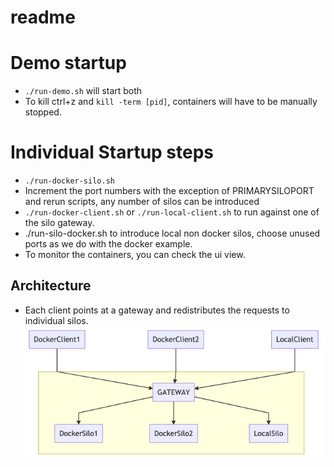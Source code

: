 # readme
# Demo startup
* `./run-demo.sh` will start both
* To kill ctrl+z and `kill -term [pid]`, containers will have to be manually stopped.
# Individual Startup steps
* `./run-docker-silo.sh`
* Increment the port numbers with the exception of PRIMARYSILOPORT and rerun scripts, any number of silos can be introduced
* `./run-docker-client.sh` or `./run-local-client.sh` to run against one of the silo gateway. 
* ./run-silo-docker.sh to introduce local non docker silos, choose unused ports as we do with the docker example.
* To monitor the containers, you can check the ui view.

## Architecture
* Each client points at a gateway and redistributes the requests to individual silos. 
![Cluster of silos](imgs/cluster.png)